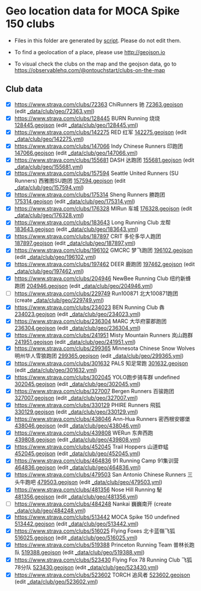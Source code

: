 
# Geo location data for MOCA Spike 150 clubs

- Files in this folder are generated by [script](package.json). Please do not edit them.

- To find a geolocation of a place, please use http://geojson.io

- To visual check the clubs on the map and the geojson data, go to https://observablehq.com/@ontouchstart/clubs-on-the-map

## Club data


 - [x] https://www.strava.com/clubs/72363 ChiRunners 驰 [72363.geojson](72363.geojson) (edit [_data/club/geo/72363.yml](https://github.com/mocaspike150/api/edit/master/_data/club/geo/72363.yml))
 - [x] https://www.strava.com/clubs/128445 BURN Running 烧烧 [128445.geojson](128445.geojson) (edit [_data/club/geo/128445.yml](https://github.com/mocaspike150/api/edit/master/_data/club/geo/128445.yml))
 - [x] https://www.strava.com/clubs/142275 RED 红军 [142275.geojson](142275.geojson) (edit [_data/club/geo/142275.yml](https://github.com/mocaspike150/api/edit/master/_data/club/geo/142275.yml))
 - [x] https://www.strava.com/clubs/147066 Indy Chinese Runners 印跑团 [147066.geojson](147066.geojson) (edit [_data/club/geo/147066.yml](https://github.com/mocaspike150/api/edit/master/_data/club/geo/147066.yml))
 - [x] https://www.strava.com/clubs/155681 DASH 达跑团 [155681.geojson](155681.geojson) (edit [_data/club/geo/155681.yml](https://github.com/mocaspike150/api/edit/master/_data/club/geo/155681.yml))
 - [x] https://www.strava.com/clubs/157594 Seattle United Runners (SU Runners) 西雅图SU跑团 [157594.geojson](157594.geojson) (edit [_data/club/geo/157594.yml](https://github.com/mocaspike150/api/edit/master/_data/club/geo/157594.yml))
 - [x] https://www.strava.com/clubs/175314 Sheng Runners 勝跑团 [175314.geojson](175314.geojson) (edit [_data/club/geo/175314.yml](https://github.com/mocaspike150/api/edit/master/_data/club/geo/175314.yml))
 - [x] https://www.strava.com/clubs/176328 MIRun 车城 [176328.geojson](176328.geojson) (edit [_data/club/geo/176328.yml](https://github.com/mocaspike150/api/edit/master/_data/club/geo/176328.yml))
 - [x] https://www.strava.com/clubs/183643 Long Running Club 龙帮 [183643.geojson](183643.geojson) (edit [_data/club/geo/183643.yml](https://github.com/mocaspike150/api/edit/master/_data/club/geo/183643.yml))
 - [x] https://www.strava.com/clubs/187897 CRIT 多伦多华人跑团 [187897.geojson](187897.geojson) (edit [_data/club/geo/187897.yml](https://github.com/mocaspike150/api/edit/master/_data/club/geo/187897.yml))
 - [x] https://www.strava.com/clubs/196102 GMCRC 梦飞跑团 [196102.geojson](196102.geojson) (edit [_data/club/geo/196102.yml](https://github.com/mocaspike150/api/edit/master/_data/club/geo/196102.yml))
 - [x] https://www.strava.com/clubs/197462 DEER 鹿跑团 [197462.geojson](197462.geojson) (edit [_data/club/geo/197462.yml](https://github.com/mocaspike150/api/edit/master/_data/club/geo/197462.yml))
 - [x] https://www.strava.com/clubs/204946 NewBee Running Club 纽约新蜂跑团 [204946.geojson](204946.geojson) (edit [_data/club/geo/204946.yml](https://github.com/mocaspike150/api/edit/master/_data/club/geo/204946.yml))
- [ ] https://www.strava.com/clubs/229749 Run100871 北大100871跑团 (create [_data/club/geo/229749.yml](https://github.com/mocaspike150/api/new/master/_data/club/geo/))
 - [x] https://www.strava.com/clubs/234023 BEN Running Club 犇 [234023.geojson](234023.geojson) (edit [_data/club/geo/234023.yml](https://github.com/mocaspike150/api/edit/master/_data/club/geo/234023.yml))
 - [x] https://www.strava.com/clubs/236304 MARC 大华府蒙郡跑团 [236304.geojson](236304.geojson) (edit [_data/club/geo/236304.yml](https://github.com/mocaspike150/api/edit/master/_data/club/geo/236304.yml))
 - [x] https://www.strava.com/clubs/241951 Misty Mountain Runners 岚山跑群 [241951.geojson](241951.geojson) (edit [_data/club/geo/241951.yml](https://github.com/mocaspike150/api/edit/master/_data/club/geo/241951.yml))
 - [x] https://www.strava.com/clubs/299365 Minnesota Chinese Snow Wolves 明州华人雪狼跑团 [299365.geojson](299365.geojson) (edit [_data/club/geo/299365.yml](https://github.com/mocaspike150/api/edit/master/_data/club/geo/299365.yml))
 - [x] https://www.strava.com/clubs/301632 PALS 知足常跑 [301632.geojson](301632.geojson) (edit [_data/club/geo/301632.yml](https://github.com/mocaspike150/api/edit/master/_data/club/geo/301632.yml))
 - [x] https://www.strava.com/clubs/302045 YOLO跑步骑车群 undefined [302045.geojson](302045.geojson) (edit [_data/club/geo/302045.yml](https://github.com/mocaspike150/api/edit/master/_data/club/geo/302045.yml))
 - [x] https://www.strava.com/clubs/327007 Bergen Runners 百骏跑团 [327007.geojson](327007.geojson) (edit [_data/club/geo/327007.yml](https://github.com/mocaspike150/api/edit/master/_data/club/geo/327007.yml))
 - [x] https://www.strava.com/clubs/330129 PHIRE Runners 飛狐 [330129.geojson](330129.geojson) (edit [_data/club/geo/330129.yml](https://github.com/mocaspike150/api/edit/master/_data/club/geo/330129.yml))
 - [x] https://www.strava.com/clubs/438046 Ann-Hua Runners 密西根安娜堡 [438046.geojson](438046.geojson) (edit [_data/club/geo/438046.yml](https://github.com/mocaspike150/api/edit/master/_data/club/geo/438046.yml))
 - [x] https://www.strava.com/clubs/439808 WERun 东奔西跑 [439808.geojson](439808.geojson) (edit [_data/club/geo/439808.yml](https://github.com/mocaspike150/api/edit/master/_data/club/geo/439808.yml))
 - [x] https://www.strava.com/clubs/452045 Trail Hoppers 山道蚱蜢 [452045.geojson](452045.geojson) (edit [_data/club/geo/452045.yml](https://github.com/mocaspike150/api/edit/master/_data/club/geo/452045.yml))
 - [x] https://www.strava.com/clubs/464836 91 Running Camp 91集训营 [464836.geojson](464836.geojson) (edit [_data/club/geo/464836.yml](https://github.com/mocaspike150/api/edit/master/_data/club/geo/464836.yml))
 - [x] https://www.strava.com/clubs/479503 San Antonio Chinese Runners 三头牛跑吧 [479503.geojson](479503.geojson) (edit [_data/club/geo/479503.yml](https://github.com/mocaspike150/api/edit/master/_data/club/geo/479503.yml))
 - [x] https://www.strava.com/clubs/481356 Nose Hill Running 駜 [481356.geojson](481356.geojson) (edit [_data/club/geo/481356.yml](https://github.com/mocaspike150/api/edit/master/_data/club/geo/481356.yml))
- [ ] https://www.strava.com/clubs/484248 Nankai 巍巍南开 (create [_data/club/geo/484248.yml](https://github.com/mocaspike150/api/new/master/_data/club/geo/))
 - [x] https://www.strava.com/clubs/513442 MOCA Spike 150 undefined [513442.geojson](513442.geojson) (edit [_data/club/geo/513442.yml](https://github.com/mocaspike150/api/edit/master/_data/club/geo/513442.yml))
 - [x] https://www.strava.com/clubs/516025 Flying Foxes 北卡蓝嶺飞狐 [516025.geojson](516025.geojson) (edit [_data/club/geo/516025.yml](https://github.com/mocaspike150/api/edit/master/_data/club/geo/516025.yml))
 - [x] https://www.strava.com/clubs/519388 Princeton Running Team 普林长跑队 [519388.geojson](519388.geojson) (edit [_data/club/geo/519388.yml](https://github.com/mocaspike150/api/edit/master/_data/club/geo/519388.yml))
 - [x] https://www.strava.com/clubs/523430 Flying Fox 78 Running Club 飞狐78分队 [523430.geojson](523430.geojson) (edit [_data/club/geo/523430.yml](https://github.com/mocaspike150/api/edit/master/_data/club/geo/523430.yml))
 - [x] https://www.strava.com/clubs/523602 TORCH 追风者 [523602.geojson](523602.geojson) (edit [_data/club/geo/523602.yml](https://github.com/mocaspike150/api/edit/master/_data/club/geo/523602.yml))
